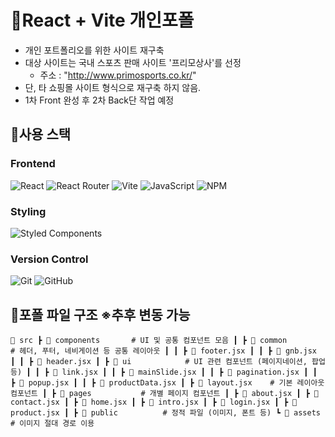 # 📌React + Vite 개인포폴
- 개인 포트폴리오를 위한 사이트 재구축 
- 대상 사이트는 국내 스포츠 판매 사이트 '프리모상사'를 선정
  - 주소 : "http://www.primosports.co.kr/"
- 단, 타 쇼핑몰 사이트 형식으로 재구축 하지 않음.
- 1차 Front 완성 후 2차 Back단 작업 예정 


## 📌사용 스택 
  ### Frontend
![React](https://img.shields.io/badge/React-61DAFB?style=flat-square&logo=React&logoColor=black)
![React Router](https://img.shields.io/badge/React_Router-CA4245?style=flat-square&logo=react-router&logoColor=white)
![Vite](https://img.shields.io/badge/Vite-646CFF?style=flat-square&logo=Vite&logoColor=white)
![JavaScript](https://img.shields.io/badge/JavaScript-F7DF1E?style=flat-square&logo=javascript&logoColor=black)
![NPM](https://img.shields.io/badge/NPM-CB3837?style=flat-square&logo=npm&logoColor=white)

  ### Styling
![Styled Components](https://img.shields.io/badge/Styled_Components-DB7093?style=flat-square&logo=styled-components&logoColor=white)

  ### Version Control
![Git](https://img.shields.io/badge/Git-F05032?style=flat-square&logo=git&logoColor=white)
![GitHub](https://img.shields.io/badge/GitHub-181717?style=flat-square&logo=github&logoColor=white)


## 📌포폴 파일 구조 ※추후 변동 가능

`📂 src
 ┣ 📂 components       # UI 및 공통 컴포넌트 모음
 ┃ ┣ 📂 common        # 헤더, 푸터, 네비게이션 등 공통 레이아웃
 ┃ ┃ ┣ 📜 footer.jsx
 ┃ ┃ ┣ 📜 gnb.jsx
 ┃ ┃ ┣ 📜 header.jsx
 ┃ ┣ 📂 ui            # UI 관련 컴포넌트 (페이지네이션, 팝업 등)
 ┃ ┃ ┣ 📜 link.jsx
 ┃ ┃ ┣ 📜 mainSlide.jsx
 ┃ ┃ ┣ 📜 pagination.jsx
 ┃ ┃ ┣ 📜 popup.jsx
 ┃ ┃ ┣ 📜 productData.jsx
 ┃ ┣ 📜 layout.jsx    # 기본 레이아웃 컴포넌트
 ┃
 ┣ 📂 pages           # 개별 페이지 컴포넌트
 ┃ ┣ 📜 about.jsx
 ┃ ┣ 📜 contact.jsx
 ┃ ┣ 📜 home.jsx
 ┃ ┣ 📜 intro.jsx
 ┃ ┣ 📜 login.jsx
 ┃ ┣ 📜 product.jsx
 ┃
 ┣ 📂 public          # 정적 파일 (이미지, 폰트 등)
   ┗ 📂 assets        # 이미지 절대 경로 이용`